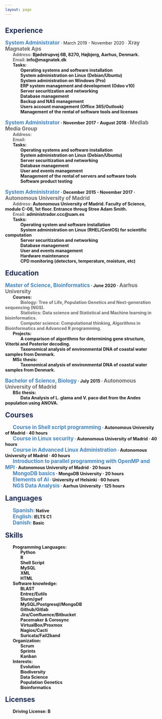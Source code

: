 ```yaml
---
layout: page
---
```


<style>
p {
    margin: 0;
}
div.a {
    text-indent: 25px;
}
div.b {
    text-indent: 50px;
}
div.c {
    text-indent: 0px;
}
</style>

<p>&nbsp;</p>

<p style="color:#1e2c57; font-size:160%"><b>Experience</b></p>

<p>&nbsp;</p>
<div class="c">
    <p style="color:#4183c4; display:inline; font-size:120%"><b>System Administrator</b></p> · March 2019 - November 2020 · <p style="color:#666666; display:inline; font-size:120%"><b>Xray Magnatek Aps</b></p>
</div>
<div class="a">
    <p style="color:#666666; display:inline"><b>Address:<b></p> Bjødstrupvej 6B, 8270, Højbjerg, Aarhus, Denmark.
</div>
<div class="a">
    <p style="color:#666666; display:inline"><b>Email:</b></p> info@magnatek.dk
</div>
<div class="a">
    <b>Tasks:</b>
</div>
<div class="b">
    <p>Operating systems and software installation</p>
    <p>System administration on Linux (Debian/Ubuntu)</p>
    <p>System administration on Windows (Pro)</p>
    <p>ERP system management and development (Odoo v10)</p>
    <p>Server securitization and networking</p>
    <p>Database management</p>
    <p>Backup and NAS management</p>
    <p>Users account management (Office 365/Outlook)</p>
    <p>Management of the rental of software tools and licenses</p>
</div>

<p>&nbsp;</p>

<div class="c">
    <p style="color:#4183c4; display:inline; font-size:120%"><b>System Administrator</b></p> · November 2017 - August 2018 · <p style="color:#666666; display:inline; font-size:120%"><b>Medlab Media Group</b></p>
</div>
<div class="a">
    <p style="color:#666666; display:inline"><b>Address:<b></p> 
</div>
<div class="a">
    <p style="color:#666666; display:inline"><b>Email:</b></p> 
</div>
<div class="a">
    <b>Tasks:</b>
</div>
<div class="b">
    <p>Operating systems and software installation</p>
    <p>System administration on Linux (Debian/Ubuntu)</p>
    <p>Server securitization and networking</p>
    <p>Database management</p>
    <p>User and events management</p>
    <p>Management of the rental of servers and software tools</p>
    <p>Software product testing</p>
</div>

<p>&nbsp;</p>

<div class="c">
    <p style="color:#4183c4; display:inline; font-size:120%"><b>System Administrator</b></p> · December 2015 - November 2017 · <p style="color:#666666; display:inline; font-size:120%"><b>Autonomous University of Madrid</b></p> 
</div>
<div class="a">
    <p style="color:#666666; display:inline"><b>Address:<b></p> Autonomous University of Madrid. Faculty of Science, module C-08, 1st floor. Entrance throug Stree Adam Smith.
</div>
<div class="a">
    <p style="color:#666666; display:inline"><b>Email:</b></p> administrador.ccc@uam.es
</div>
<div class="a">
    <b>Tasks:</b>
</div>
<div class="b">
    <p>Operating system and software installation</p>
    <p>System administration on Linux (RHEL/CentOS) for scientific computation</p>
    <p>Server securitization and networking</p>
    <p>Database management</p>
    <p>User and events management</p>
    <p>Hardware maintenance</p>
    <p>CPD monitoring (detectors, temperature, moisture, etc)</p>
</div>

<p>&nbsp;</p>




<p style="color:#1e2c57; font-size:160%"><b>Education</b></p>

<p>&nbsp;</p>

<div class="c">
    <p style="color:#4183c4; display:inline; font-size:120%"><b>Master of Science, Bioinformatics</b></p> · June 2020 · <p style="color:#666666; display:inline; font-size:120%"><b>Aarhus University</b></p>
</div>
<div class="a">
    <b>Courses:</b>
</div>
<div class="b">
	<p style="color:#666666; display:inline"><b>Biology:</b> Tree of Life, Population Genetics and Next-generation sequencing (NGS).</p>
</div>
<div class="b">
	<p style="color:#666666; display:inline"><b>Statistics:</b> Data science and Statistical and Machine learning in bioinformatics.</p>
</div>
<div class="b">
	<p style="color:#666666; display:inline"><b>Computer science:</b> Computational thinking, Algorithms in Bioinformatics and Advanced R programming.</p>
</div>    
<div class="a">
    <b>Projects:</b>
</div>
<div class="b">
   <p>A comparison of algorithms for determining gene structure, Viterbi and Posterior decoding.</p>
   <p>Taxonomical analysis of environmental DNA of coastal water samples from Denmark.</p>
</div>
<div class="a">
    <b>MSc thesis:</b>
</div>
<div class="b">
    <p>Taxonomical analysis of environmental DNA of coastal water samples from Denmark.</p>
</div>

<p>&nbsp;</p>

<div class="c">
    <p style="color:#4183c4; display:inline; font-size:120%"><b>Bachelor of Science, Biology</b></p> · July 2015 · <p style="color:#666666; display:inline; font-size:120%"><b>Autonomous University of Madrid</b></p>
</div>
<div class="a">
    <b>BSc thesis:</b>
</div>
<div class="b">
    <p>Data Analysis of L. glama and V. paco diet from the Andes population using ANOVA.</p>
</div>

<p>&nbsp;</p>




<p style="color:#1e2c57; font-size:160%"><b>Courses</b></p>

<p>&nbsp;</p>

<div class="a">
    <p style="color:#4183c4; display:inline; font-size:120%"><b>Course in Shell script programming</b></p> · Autonomous University of Madrid · 40 hours
</div>
<div class="a">
    <p style="color:#4183c4; display:inline; font-size:120%"><b>Course in Linux security</b></p> · Autonomous University of Madrid · 40 hours
</div>
<div class="a">
    <p style="color:#4183c4; display:inline; font-size:120%"><b>Course in Advanced Linux Administration</b></p> · Autonomous University of Madrid · 40 hours
</div>
<div class="a">
    <p style="color:#4183c4; display:inline; font-size:120%"><b>Introduction to parallel programming with OpenMP and MPI</b></p> · Autonomous University of Madrid · 20 hours
</div>
<div class="a">
    <p style="color:#4183c4; display:inline; font-size:120%"><b>MongoDB basics</b></p> · MongoDB University · 20 hours
</div>
<div class="a">
    <p style="color:#4183c4; display:inline; font-size:120%"><b>Elements of AI</b></p> · University of Helsinki · 60 hours
</div>
<div class="a">
    <p style="color:#4183c4; display:inline; font-size:120%"><b>NGS Data Analysis</b></p> · Aarhus University · 125 hours
</div>

<p>&nbsp;</p>




<p style="color:#1e2c57; font-size:160%"><b>Languages</b></p>

<p>&nbsp;</p>

<div class="a">
    <p style="color:#4183c4; display:inline; font-size:120%"><b>Spanish:</b></p> Native<br>
</div>
<div class="a">
    <p style="color:#4183c4; display:inline; font-size:120%"><b>English:</b></p> IELTS C1
</div>
<div class="a">
    <p style="color:#4183c4; display:inline; font-size:120%"><b>Danish:</b></p> Basic
</div>

<p>&nbsp;</p>




<p style="color:#1e2c57; font-size:160%"><b>Skills</b></p>

<p>&nbsp;</p>

<div class="a">
    <b>Programming Languages:</b>
</div>
<div class="b">
    <p>Python</p>
    <p>R</p>
    <p>Shell Script</p>
    <p>MySQL</p>
    <p>XML</p>
    <p>HTML</p>
</div>
<div class="a">
    <b>Software knowledge:</b>
</div>
<div class="b">
    <p>BLAST</p>
    <p>Entrez/Eutils</p>
    <p>Slurm/gwf</p>
    <p>MySQL/Postgresql/MongoDB</p>
    <p>Github/Gitlab</p>
    <p>Jira/Confluence/Bitbucket</p>
    <p>Pacemaker & Corosync</p>
    <p>VirtualBox/Proxmox</p>
    <p>Nagios/Cacti</p>
    <p>Suricata/Fail2band</p>
</div>
<div class="a">
    <b>Organization:</b>
</div>
<div class="b">
    <p>Scrum</p>
    <p>Sprints</p>
    <p>Kanban</p>
</div>
<div class="a">
    <b>Interests:</b>
</div>
<div class="b">
    <p>Evolution</p>
    <p>Biodiversity</p>
    <p>Data Science</p>
    <p>Population Genetics</p>
    <p>Bioinformatics</p>
</div>

<p>&nbsp;</p>




<p style="color:#1e2c57; font-size:160%"><b>Licenses</b></p>

<p>&nbsp;</p>

<div class="a">
    <b>Driving License:</b> B
</div>

